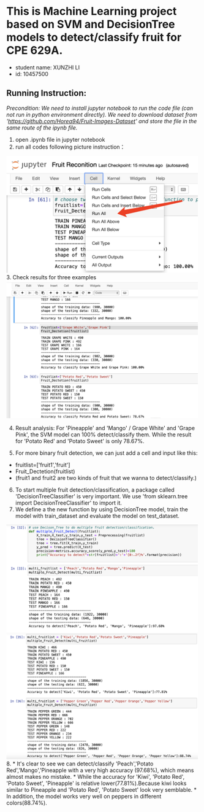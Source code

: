 # This is Machine Learning project based on SVM and DecisionTree models to detect/classify fruit for CPE 629A.
* student name: XUNZHI LI
* id: 10457500

## Running Instruction: 
*Precondition: We need to install jupyter notebook to run the code file (can not run in python environment directly).*
*We need to download dataset from 'https://github.com/Horea94/Fruit-Images-Dataset' and store the file in the same route of the ipynb file.*
1. open .ipynb file in jupyter notebook
2. run all codes following picture instruction：
<img src="https://github.com/XunzhiLi/EE-629-A/blob/f54a3bd8c086ab79833c5c370dbdf81e16a18f5e/step2%20screenshot.pic.jpg" width="500" />
3. Check results for three examples      
<img src="https://github.com/XunzhiLi/EE-629-A/blob/8d5e362a237d506ffea183602b327b0e949f4d15/step3%20srceenshot.pic.jpg" width="500" /> 

4. Result analysis: For 'Pineapple' and 'Mango' / Grape White' and 'Grape Pink', the SVM model can 100% detect/classify them. While the result for 'Potato Red' and 'Potato Sweet' is only 78.67%.

5. For more binary fruit detection, we can just add a cell and input like this:
* fruitlist=['fruit1','fruit']
* Fruit_Dectetion(fruitlist)
* (fruit1 and fruit2 are two kinds of fruit that we wanna to detect/classify.)
6. To start multiple fruit detection/classification, a package called 'DecisionTreeClassifier' is very important. We use 'from sklearn.tree import DecisionTreeClassifier' to import it.
7. We define a the new function by using DecisionTree model, train the model with train_dataset and evaluate the model on test_dataset.
<img src="https://github.com/XunzhiLi/EE-629-A/blob/924f0d05f7e3a4cfb5087ac86080119676c48f02/step7_1.pic.jpg" width="500" />
<img src="https://github.com/XunzhiLi/EE-629-A/blob/bd5290e8e5a3b8c0d1b8f61f30b584aea1f34ac4/step7_2.pic.jpg" width="500" />
8. 
* It's clear to see we can detect/classify 'Peach','Potato Red','Mango','Pineapple with a very high accuracy (97.68%), which means almost makes no mistake. 
* While the accuracy for 'Kiwi', 'Potato Red', 'Potato Sweet', 'Pineapple' is relative lower(77.81%).Because kiwi looks similar to Pineapple and 'Potato Red', 'Potato Sweet' look very semblable. 
* In addition, the model works very well on peppers in different colors(88.74%).
